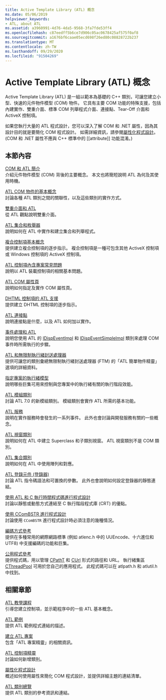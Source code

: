 ```yaml
---
title: Active Template Library (ATL) 概念
ms.date: 05/06/2019
helpviewer_keywords:
- ATL, about ATL
ms.assetid: a3960991-4d76-4da5-9568-3fa7fde53ff4
ms.openlocfilehash: c87eedff5b6ce7d906c05ac0678425af575f0af8
ms.sourcegitcommit: a1676bf6caae05ecd698f26ed80c08828722b237
ms.translationtype: MT
ms.contentlocale: zh-TW
ms.lasthandoff: 09/29/2020
ms.locfileid: "91504269"
---
```

# <a name="active-template-library-atl-concepts"></a>Active Template Library (ATL) 概念

Active Template Library (ATL) 是一組以範本為基礎的 C++ 類別，可讓您建立小型、快速的元件物件模型 (COM) 物件。 它具有主要 COM 功能的特殊支援，包括內建實作、雙重介面、標準 COM 列舉程式介面、連接點、Tear-Off 介面和 ActiveX 控制項。

如果您執行大量的 ATL 程式設計，您可以深入了解 COM 和 .NET 屬性，因為其設計目的就是要簡化 COM 程式設計。 如需詳細資訊，請參閱[屬性化程式設計](../windows/attributes/cpp-attributes-com-net.md)。 (COM 和 .NET 屬性不應與 C++ 標準中的 \[\[attribute]] 功能混淆。)

## <a name="in-this-section"></a>本節內容

[COM 和 ATL 簡介](introduction-to-com-and-atl.md)<br/>
介紹元件物件模型 (COM) 背後的主要概念。 本文也將簡短說明 ATL 為何及其使用時機。

[ATL COM 物件的基本概念](fundamentals-of-atl-com-objects.md)<br/>
討論各種 ATL 類別之間的關聯性，以及這些類別的實作方式。

[雙重介面和 ATL](dual-interfaces-and-atl.md)<br/>
從 ATL 觀點說明雙重介面。

[ATL 集合和枚舉器](atl-collections-and-enumerators.md)<br/>
說明如何在 ATL 中實作和建立集合和列舉程式。

[複合控制項基本概念](atl-composite-control-fundamentals.md)<br/>
提供建立複合控制項的逐步指示。 複合控制項是一種可包含其他 ActiveX 控制項或 Windows 控制項的 ActiveX 控制項。

[ATL 控制項內含專案常見問題](atl-control-containment-faq.md)<br/>
說明以 ATL 裝載控制項的相關基本問題。

[ATL COM 屬性頁](atl-com-property-pages.md)<br/>
說明如何指定及實作 COM 屬性頁。

[DHTML 控制項的 ATL 支援](atl-support-for-dhtml-controls.md)<br/>
提供建立 DHTML 控制項的逐步指示。

[ATL 連接點](atl-connection-points.md)<br/>
說明連接點是什麼，以及 ATL 如何加以實作。

[事件處理和 ATL](event-handling-and-atl.md)<br/>
說明您使用 ATL 的 [IDispEventImpl](reference/idispeventimpl-class.md) 和 [IDispEventSimpleImpl](reference/idispeventsimpleimpl-class.md) 類別來處理 COM 事件時所需執行的步驟。

[ATL 和無限制執行緒封送處理器](atl-and-the-free-threaded-marshaler.md)<br/>
提供可讓您的類別彙總無限制執行緒封送處理器 (FTM) 的「ATL 簡單物件精靈」選項的詳細資料。

[指定專案的執行緒模型](specifying-the-threading-model-for-a-project-atl.md)<br/>
說明哪些巨集可用來控制與您專案中的執行緒有關的執行階段效能。

[ATL 模組類別](atl-module-classes.md)<br/>
討論 ATL 7.0 的新模組類別。 模組類別會實作 ATL 所需的基本功能。

[ATL 服務](atl-services.md)<br/>
說明在實作服務時會發生的一系列事件。 此外也會討論與開發服務有關的一些概念。

[ATL 視窗類別](atl-window-classes.md)<br/>
說明如何在 ATL 中建立 Superclass 和子類別視窗。 ATL 視窗類別不是 COM 類別。

[ATL 集合類別](atl-collection-classes.md)<br/>
說明如何在 ATL 中使用陣列和對應。

[ATL 登錄元件 (登錄器)](atl-registry-component-registrar.md)<br/>
討論 ATL 指令碼語法和可置換的參數。 此外也會說明如何設定登錄器的靜態連結。

[使用 ATL 和 C 執行時間程式碼進行程式設計](programming-with-atl-and-c-run-time-code.md)<br/>
討論以靜態或動態方式連結至 C 執行階段程式庫 (CRT) 的優點。

[使用 CComBSTR 進行程式設計](programming-with-ccombstr-atl.md)<br/>
討論使用 `CComBSTR` 進行程式設計時必須注意的幾種情況。

[編碼方式參考](atl-encoding-reference.md)<br/>
提供在多種常用的網際網路標準 (例如 atlenc.h 中的 UUEncode、十六進位和 UTF8) 中支援編碼的功能和巨集。

[公用程式參考](atl-utilities-reference.md)<br/>
提供程式碼，用以管理 [CPathT](reference/cpatht-class.md) 和 [CUrl](reference/curl-class.md) 形式的路徑和 URL。 執行緒集區 [CThreadPool](reference/cthreadpool-class.md) 可用於您自己的應用程式。 此程式碼可以在 atlpath.h 和 atlutil.h 中找到。

## <a name="related-sections"></a>相關章節

[ATL 教學課程](active-template-library-atl-tutorial.md)<br/>
引導您建立控制項，並示範程序中的一些 ATL 基本概念。

[ATL 範例](../overview/visual-cpp-samples.md)<br/>
提供 ATL 範例程式連結的描述。

[建立 ATL 專案](reference/creating-an-atl-project.md)<br/>
包含「ATL 專案精靈」的相關資訊。

[ATL 控制項精靈](reference/atl-control-wizard.md)<br/>
討論如何新增類別。

[屬性化程式設計](../windows/attributes/cpp-attributes-com-net.md)<br/>
概述如何使用屬性來簡化 COM 程式設計，並提供詳細主題的連結清單。

[ATL 類別總覽](atl-class-overview.md)<br/>
提供 ATL 類別的參考資訊和連結。
